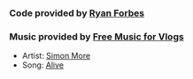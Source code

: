### Code provided by [Ryan Forbes](https://codepen.io/ryanforbes_25-the-bashful/project/editor/AJPgyz)
### Music provided by [Free Music for Vlogs](https://soundcloud.com/freemusicforvlogs)

- Artist: [Simon More](https://soundcloud.com/user-73416670)
- Song: [Alive](https://soundcloud.com/freemusicforvlogs/simon-more-alive-free-download)
